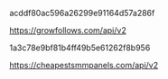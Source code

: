 acddf80ac596a26299e91164d57a286f

https://growfollows.com/api/v2 




1a3c78e9bf81b4ff49b5e61262f8b956

https://cheapestsmmpanels.com/api/v2
 
